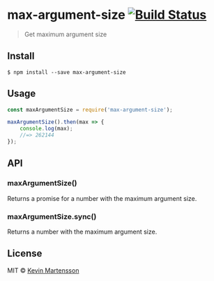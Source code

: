 # max-argument-size [![Build Status](https://travis-ci.org/kevva/max-argument-size.svg?branch=master)](https://travis-ci.org/kevva/max-argument-size)

> Get maximum argument size


## Install

```
$ npm install --save max-argument-size
```


## Usage

```js
const maxArgumentSize = require('max-argument-size');

maxArgumentSize().then(max => {
	console.log(max);
	//=> 262144
});
```


## API

### maxArgumentSize()

Returns a promise for a number with the maximum argument size.

### maxArgumentSize.sync()

Returns a number with the maximum argument size.


## License

MIT © [Kevin Martensson](https://github.com/kevva)

